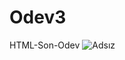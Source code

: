 # Odev3
HTML-Son-Odev
![Adsız](https://user-images.githubusercontent.com/70517386/127119560-efaea95c-f408-474e-834b-88e14b50a7fa.png)
